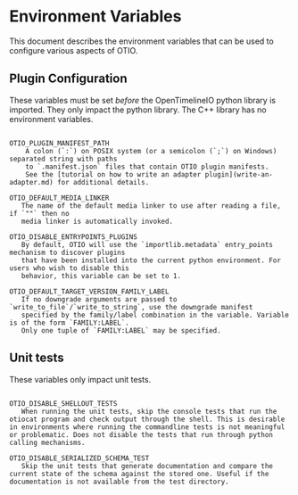 # Environment Variables

This document describes the environment variables that can be used to configure
various aspects of OTIO.

## Plugin Configuration

These variables must be set _before_ the OpenTimelineIO python library is imported.  They only impact the python library. The C++ library has no environment variables.

```{glossary}

OTIO_PLUGIN_MANIFEST_PATH
    A colon (`:`) on POSIX system (or a semicolon (`;`) on Windows) separated string with paths
    to `.manifest.json` files that contain OTIO plugin manifests.
    See the [tutorial on how to write an adapter plugin](write-an-adapter.md) for additional details.

OTIO_DEFAULT_MEDIA_LINKER
   The name of the default media linker to use after reading a file, if `""` then no
   media linker is automatically invoked.

OTIO_DISABLE_ENTRYPOINTS_PLUGINS
   By default, OTIO will use the `importlib.metadata` entry_points mechanism to discover plugins
   that have been installed into the current python environment. For users who wish to disable this
   behavior, this variable can be set to 1.

OTIO_DEFAULT_TARGET_VERSION_FAMILY_LABEL
   If no downgrade arguments are passed to `write_to_file`/`write_to_string`, use the downgrade manifest
   specified by the family/label combination in the variable. Variable is of the form `FAMILY:LABEL`.
   Only one tuple of `FAMILY:LABEL` may be specified.
```

## Unit tests

These variables only impact unit tests.

```{glossary}

OTIO_DISABLE_SHELLOUT_TESTS
   When running the unit tests, skip the console tests that run the otiocat program and check output through the shell. This is desirable in environments where running the commandline tests is not meaningful or problematic. Does not disable the tests that run through python calling mechanisms.

OTIO_DISABLE_SERIALIZED_SCHEMA_TEST
   Skip the unit tests that generate documentation and compare the current state of the schema against the stored one. Useful if the documentation is not available from the test directory.
```
